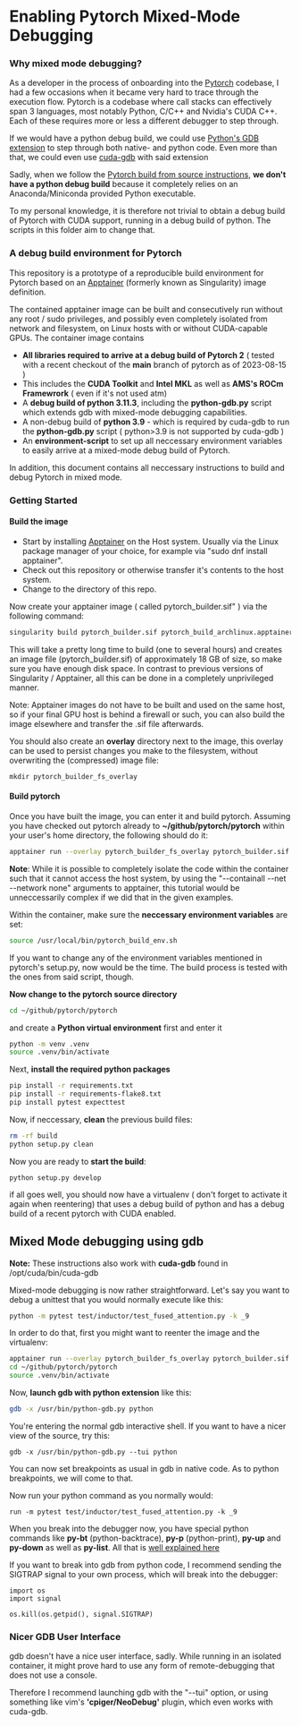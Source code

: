 
# Enabling Pytorch Mixed-Mode Debugging

### Why mixed mode debugging?

As a developer in the process of onboarding into the [Pytorch](https://github.com/pytorch/pytorch) codebase, I had a few occasions
when it became very hard to trace through the execution flow. Pytorch is a codebase where call stacks can effectively span 3 languages,
most notably Python, C/C++ and Nvidia's CUDA C++. Each of these requires more or less a different debugger to step through. 

If we would have a python debug build, we could use [Python's GDB extension](https://devguide.python.org/development-tools/gdb/index.html) to step through
both native- and python code. Even more than that, we could even use [cuda-gdb](https://docs.nvidia.com/cuda/cuda-gdb/index.html) with said extension

Sadly, when we follow the [Pytorch build from source instructions](https://github.com/pytorch/pytorch#from-source), **we don't have a python debug build**
because it completely relies on an Anaconda/Miniconda provided Python executable. 

To my personal knowledge, it is therefore not trivial to obtain a debug build of Pytorch with CUDA support, running in a debug build of python. The scripts
in this folder aim to change that.

### A debug build environment for Pytorch 

This repository is a prototype of a reproducible build environment for Pytorch based on an [Apptainer](https://apptainer.org/) (formerly known as Singularity)
image definition.

The contained apptainer image can be built and consecutively run without any root / sudo privileges, and possibly even completely isolated from network and filesystem,
on Linux hosts with or without CUDA-capable GPUs. The container image contains

 * **All libraries required to arrive at a debug build of Pytorch 2** ( tested with a recent checkout of the **main** branch of pytorch as of 2023-08-15 ) 
 * This includes the **CUDA Toolkit** and **Intel MKL** as well as **AMS's ROCm Framewrork** ( even if it's not used atm)
 * A **debug build of python 3.11.3**, including the **python-gdb.py** script which extends gdb with mixed-mode debugging capabilities.
 * A non-debug build of **python 3.9** - which is required by cuda-gdb to run the **python-gdb.py** script ( python>3.9 is not supported by cuda-gdb )
 * An **environment-script** to set up all neccessary environment variables to easily arrive at a mixed-mode debug build of Pytorch.

In addition, this document contains all neccessary instructions to build and debug Pytorch in mixed mode.

### Getting Started

#### Build the image

 * Start by installing  [Apptainer](https://apptainer.org/) on the Host system. Usually via the Linux package manager of your choice, for example via "sudo dnf install apptainer".
 * Check out this repository or otherwise transfer it's contents to the host system. 
 * Change to the directory of this repo.

Now create your apptainer image ( called pytorch_builder.sif" ) via the following command:

```bash
singularity build pytorch_builder.sif pytorch_build_archlinux.apptainer.def
```

This will take a pretty long time to build (one to several hours) and creates an image file (pytorch_builder.sif) of approximately 18 GB of size, so
make sure you have enough disk space. In contrast to previous versions of Singularity / Apptainer, all this can be done
in a completely unprivileged manner. 

Note: Apptainer images do not have to be built and used on the same host, so if your final GPU host is behind a firewall
or such, you can also build the image elsewhere and transfer the .sif file afterwards. 

You should also create an **overlay** directory next to the image, this overlay can be used to persist changes
you make to the filesystem, without overwriting the (compressed) image file:

```
mkdir pytorch_builder_fs_overlay
```

####  Build pytorch

Once you have built the image, you can enter it and build pytorch. Assuming you have checked out pytorch already
to **~/github/pytorch/pytorch** within your user's home directory, the following should do it:

```bash
apptainer run --overlay pytorch_builder_fs_overlay pytorch_builder.sif bash
```

 **Note**: While it is possible to completely isolate the code within the container such that it cannot access the host
  system, by using the "--containall --net --network none" arguments to apptainer, this tutorial would be unneccessarily
  complex if we did that in the given examples.  


Within the container, make sure the **neccessary environment variables** are set:


```bash
source /usr/local/bin/pytorch_build_env.sh
```

If you want to change any of the environment variables mentioned in pytorch's setup.py, now would be the time. 
The build process is tested with the ones from said script, though.

**Now change to the pytorch source directory**

```bash
cd ~/github/pytorch/pytorch
```

and create a **Python virtual environment** first and enter it

```bash
python -m venv .venv
source .venv/bin/activate
```

Next, **install the required python packages**

```bash
pip install -r requirements.txt
pip install -r requirements-flake8.txt
pip install pytest expecttest
```

Now, if neccessary, **clean** the previous build files:

```bash
rm -rf build
python setup.py clean
```

Now you are ready to **start the build**:

```
python setup.py develop
```

if all goes well, you should now have a virtualenv ( don't forget to activate it again when reentering) that uses a debug build of python
and has a debug build of a recent pytorch with CUDA enabled.

## Mixed Mode debugging using gdb

**Note:** These instructions also work with **cuda-gdb** found in /opt/cuda/bin/cuda-gdb

Mixed-mode debugging is now rather straightforward. Let's say you want to debug
a unittest that you would normally execute like this:

```bash
python -m pytest test/inductor/test_fused_attention.py -k _9
```

In order to do that, first you might want to reenter the image and the virtualenv:

```bash
apptainer run --overlay pytorch_builder_fs_overlay pytorch_builder.sif bash
cd ~/github/pytorch/pytorch
source .venv/bin/activate
```

Now, **launch gdb with python extension** like this:

```bash
gdb -x /usr/bin/python-gdb.py python
```

You're entering the normal gdb interactive shell. If you want to have a nicer view of the source, try this:

```
gdb -x /usr/bin/python-gdb.py --tui python
```

You can now set breakpoints as usual in gdb in native code. As to python breakpoints, we will come to that.

Now run your python command as you normally would:

```
run -m pytest test/inductor/test_fused_attention.py -k _9
```

When you break into the debugger now, you have special python commands
like **py-bt** (python-backtrace), **py-p** (python-print), **py-up** and **py-down**
as well as **py-list**. All that is [well explained here](https://devguide.python.org/development-tools/gdb/index.html)

If you want to break into gdb from python code, I recommend sending the SIGTRAP signal to your own process, which will break into the debugger:

```
import os
import signal

os.kill(os.getpid(), signal.SIGTRAP)
```

### Nicer GDB User Interface

gdb doesn't have a nice user interface, sadly. While running in an isolated container, it might prove hard to use any form of remote-debugging that does not use
a console.

Therefore I recommend launching gdb with the "--tui" option, or using something like vim's **'cpiger/NeoDebug'** plugin, which even works with cuda-gdb. 
